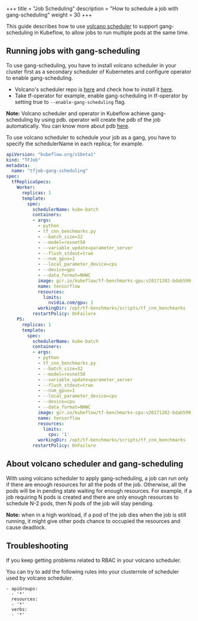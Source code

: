 +++
title = "Job Scheduling"
description = "How to schedule a job with gang-scheduling"
weight = 30
+++

This guide describes how to use [volcano scheduler](https://github.com/volcano-sh/scheduler) to support gang-scheduling in 
Kubeflow, to allow jobs to run multiple pods at the same time.

## Running jobs with gang-scheduling
To use gang-scheduling, you have to install volcano scheduler in your cluster first as a secondary scheduler of Kubernetes and configure operator to enable gang-scheduling. 

* Volcano's scheduler repo is [here](https://github.com/volcano-sh/scheduler)  and check how to install it [here](https://github.com/volcano-sh/volcano).
* Take tf-operator for example, enable gang-scheduling in tf-operator by setting true to `--enable-gang-scheduling` flag.

**Note:** Volcano scheduler and operator in Kubeflow achieve gang-scheduling by using pdb. operator will create the pdb of the job automatically. You can know more about pdb [here](https://kubernetes.io/docs/tasks/run-application/configure-pdb/).

To use volcano scheduler to schedule your job as a gang, you have to specify the schedulerName in each replica; for example.

```yaml
apiVersion: "kubeflow.org/v1beta1"
kind: "TFJob"
metadata:
  name: "tfjob-gang-scheduling"
spec:
  tfReplicaSpecs:
    Worker:
      replicas: 1
      template:
        spec:
          schedulerName: kube-batch
          containers:
          - args:
            - python
            - tf_cnn_benchmarks.py
            - --batch_size=32
            - --model=resnet50
            - --variable_update=parameter_server
            - --flush_stdout=true
            - --num_gpus=1
            - --local_parameter_device=cpu
            - --device=gpu
            - --data_format=NHWC
            image: gcr.io/kubeflow/tf-benchmarks-gpu:v20171202-bdab599-dirty-284af3
            name: tensorflow
            resources:
              limits:
                nvidia.com/gpu: 1
            workingDir: /opt/tf-benchmarks/scripts/tf_cnn_benchmarks
          restartPolicy: OnFailure
    PS:
      replicas: 1
      template:
        spec:
          schedulerName: kube-batch
          containers:
          - args:
            - python
            - tf_cnn_benchmarks.py
            - --batch_size=32
            - --model=resnet50
            - --variable_update=parameter_server
            - --flush_stdout=true
            - --num_gpus=1
            - --local_parameter_device=cpu
            - --device=cpu
            - --data_format=NHWC
            image: gcr.io/kubeflow/tf-benchmarks-cpu:v20171202-bdab599-dirty-284af3
            name: tensorflow
            resources:
              limits:
                cpu: '1'
            workingDir: /opt/tf-benchmarks/scripts/tf_cnn_benchmarks
          restartPolicy: OnFailure
```

## About volcano scheduler and gang-scheduling
With using volcano scheduler to apply gang-scheduling, a job can run only if there are enough resources for all the pods of the job. Otherwise, all the pods will be in pending state waiting for enough resources. For example, if a job requiring N pods is created and there are only enough resources to schedule N-2 pods, then N pods of the job will stay pending.

**Note:** when in a high workload, if a pod of the job dies when the job is still running, it might give other pods chance to occupied the resources and cause deadlock. 

## Troubleshooting 

If you keep getting problems related to RBAC in your volcano scheduler.

You can try to add the following rules into your clusterrole of scheduler used by volcano scheduler.
```
- apiGroups:
  - '*'
  resources:
  - '*'
  verbs:
  - '*'
```
